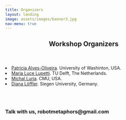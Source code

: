 ```yaml
---
title: Organizers
layout: landing
image: assets/images/banner3.jpg
nav-menu: true
---
```



<!-- Main -->
<div id="main">

<!-- One -->
<section id="one">
	<div class="inner">
		<header class="major">
			<h2>Workshop Organizers</h2>
		</header>
	<li><a href="https://patricialvesoliveira.com">Patrícia Alves-Oliveira</a>. University of Washinton, USA.<br></li>
	<li><a href="https://marialucelupetti.com">Maria Luce Lupetti</a>. TU Delft, The Netherlands.<br></li>
	<li><a href="https://www.michalluria.com"> Michal Luria</a>. CMU, USA.<br></li>
	<li><a href="https://scholar.google.com/citations?user=DHbTr74AAAAJ&hl=de">Diana Löffler</a>. Siegen University, Germany.</li>
		<p><br>
		<br></p>
<div class="row">
	<div class="6u 12u$(small)">
		<h3>Talk with us, robotmetaphors@gmail.com</h3>
	</div>
